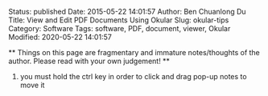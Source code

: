 Status: published
Date: 2015-05-22 14:01:57
Author: Ben Chuanlong Du
Title: View and Edit PDF Documents Using Okular
Slug: okular-tips
Category: Software
Tags: software, PDF, document, viewer, Okular
Modified: 2020-05-22 14:01:57

**
Things on this page are
fragmentary and immature notes/thoughts of the author.
Please read with your own judgement!
**

1. you must hold the ctrl key in order to click and drag pop-up notes
to move it
